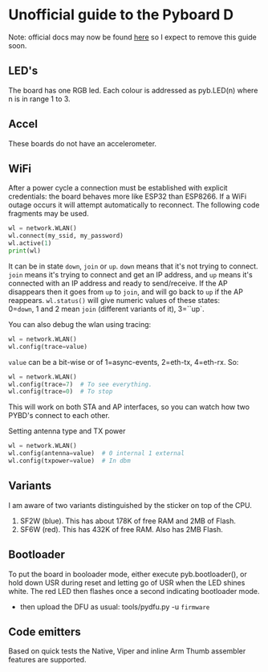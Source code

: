 # Unofficial guide to the Pyboard D

Note: official docs may now be found [here](https://pybd.io/hw/pybd_sfxw.html)
so I expect to remove this guide soon.

## LED's

The board has one RGB led. Each colour is addressed as pyb.LED(n) where n is in
range 1 to 3.

## Accel

These boards do not have an accelerometer.

## WiFi

After a power cycle a connection must be established with explicit credentials:
the board behaves more like ESP32 than ESP8266. If a WiFi outage occurs it will
attempt automatically to reconnect. The following code fragments may be used.

```python
wl = network.WLAN()
wl.connect(my_ssid, my_password)
wl.active(1)
print(wl)
```
It can be in state `down`, `join` or `up`. `down` means that it's not trying to
connect. `join` means it's trying to connect and get an IP address, and `up`
means it's connected with an IP address and ready to send/receive.  If the AP
disappears then it goes from `up` to `join`, and will go back to `up` if the AP
reappears. `wl.status()` will give numeric values of these states:  
0=`down`, 1 and 2 mean `join` (different variants of it), 3=``up`.

You can also debug the wlan using tracing:
```python
wl = network.WLAN()
wl.config(trace=value)
```
`value` can be a bit-wise or of 1=async-events, 2=eth-tx, 4=eth-rx. So:
```python
wl = network.WLAN()
wl.config(trace=7)  # To see everything.
wl.config(trace=0)  # To stop
```
This will work on both STA and AP interfaces, so you can watch how two PYBD's
connect to each other.

Setting antenna type and TX power
```python
wl = network.WLAN()
wl.config(antenna=value)  # 0 internal 1 external
wl.config(txpower=value)  # In dbm
```

## Variants

I am aware of two variants distinguished by the sticker on top of the CPU.  
 1. SF2W (blue). This has about 178K of free RAM and 2MB of Flash.
 2. SF6W (red). This has 432K of free RAM. Also has 2MB Flash.

## Bootloader

To put the board in booloader mode, either execute pyb.bootloader(), or hold
down USR during reset and letting go of USR when the LED shines white.
The red LED then flashes once a second indicating bootloader mode.
- then upload the DFU as usual: tools/pydfu.py -u `firmware`

## Code emitters

Based on quick tests the Native, Viper and inline Arm Thumb assembler features
are supported.
